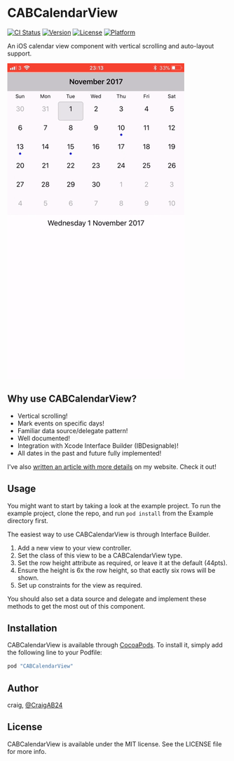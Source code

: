 # CABCalendarView

[![CI Status](http://img.shields.io/travis/craig/CABCalendarView.svg?style=flat)](https://travis-ci.org/craig/CABCalendarView)
[![Version](https://img.shields.io/cocoapods/v/CABCalendarView.svg?style=flat)](http://cocoapods.org/pods/CABCalendarView)
[![License](https://img.shields.io/cocoapods/l/CABCalendarView.svg?style=flat)](http://cocoapods.org/pods/CABCalendarView)
[![Platform](https://img.shields.io/cocoapods/p/CABCalendarView.svg?style=flat)](http://cocoapods.org/pods/CABCalendarView)

An iOS calendar view component with vertical scrolling and auto-layout support.

![alt text](https://github.com/Frakur/CABCalendarView/raw/master/Screenshot.gif "CABCalendarView example")

## Why use CABCalendarView?

- Vertical scrolling!
- Mark events on specific days!
- Familiar data source/delegate pattern!
- Well documented!
- Integration with Xcode Interface Builder (IBDesignable)!
- All dates in the past and future fully implemented!

I've also [written an article with more details](http://craig24.com/cabcalendarview-for-ios/) on my website. Check it out!

## Usage

You might want to start by taking a look at the example project. To run the example project, clone the repo, and run `pod install` from the Example directory first.

The easiest way to use CABCalendarView is through Interface Builder. 

1. Add a new view to your view controller.
2. Set the class of this view to be a CABCalendarView type.
3. Set the row height attribute as required, or leave it at the default (44pts).
4. Ensure the height is 6x the row height, so that eactly six rows will be shown.
5. Set up constraints for the view as required.

You should also set a data source and delegate and implement these methods to get the most out of this component. 

## Installation

CABCalendarView is available through [CocoaPods](http://cocoapods.org). To install
it, simply add the following line to your Podfile:

```ruby
pod "CABCalendarView"
```

## Author

craig, [@CraigAB24](https://twitter.com/CraigAB24)

## License

CABCalendarView is available under the MIT license. See the LICENSE file for more info.
